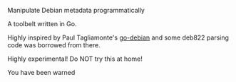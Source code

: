 Manipulate Debian metadata programmatically

A toolbelt written in Go.

Highly inspired by Paul Tagliamonte's [go-debian](https://github.com/paultag/go-debian) and some deb822 parsing code was borrowed from there.

Highly experimental! Do NOT try this at home!

You have been warned

